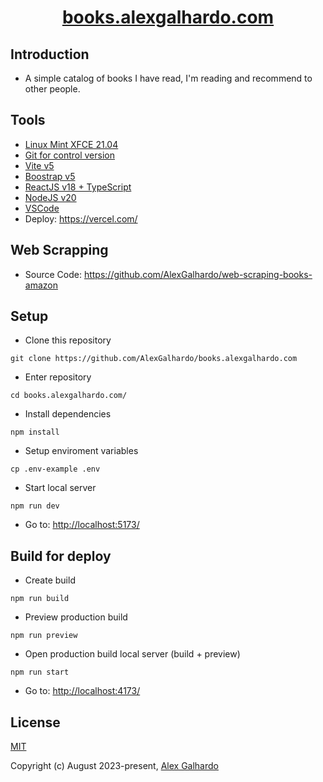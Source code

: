 <div align="center">
 <h1 align="center"><a href="https://books.alexgalhardo.com//" target="_blank">books.alexgalhardo.com</a></h1>
</div>

## Introduction

* A simple catalog of books I have read, I'm reading and recommend to other people.

## Tools

* [Linux Mint XFCE 21.04](https://linuxmint.com/)
* [Git for control version](https://git-scm.com/)
* [Vite v5](https://vitejs.dev/)
* [Boostrap v5](https://getbootstrap.com/)
* [ReactJS v18 + TypeScript](https://react.dev/)
* [NodeJS v20](https://nodejs.org/en)
* [VSCode](https://code.visualstudio.com/)
* Deploy: <https://vercel.com/>

## Web Scrapping

* Source Code: <https://github.com/AlexGalhardo/web-scraping-books-amazon>

## Setup

* Clone this repository

<!---->

```
git clone https://github.com/AlexGalhardo/books.alexgalhardo.com
```

* Enter repository

<!---->

```
cd books.alexgalhardo.com/
```

* Install dependencies

<!---->

```
npm install
```

* Setup enviroment variables

<!---->

```
cp .env-example .env
```

* Start local server

<!---->

```
npm run dev
```

* Go to: <http://localhost:5173/>

## Build for deploy

* Create build

<!---->

```
npm run build
```

* Preview production build

<!---->

```
npm run preview
```

* Open production build local server (build + preview)

<!---->

```
npm run start
```

* Go to: <http://localhost:4173/>

## License

[MIT](http://opensource.org/licenses/MIT)

Copyright (c) August 2023-present, [Alex Galhardo](https://github.com/AlexGalhardo)
